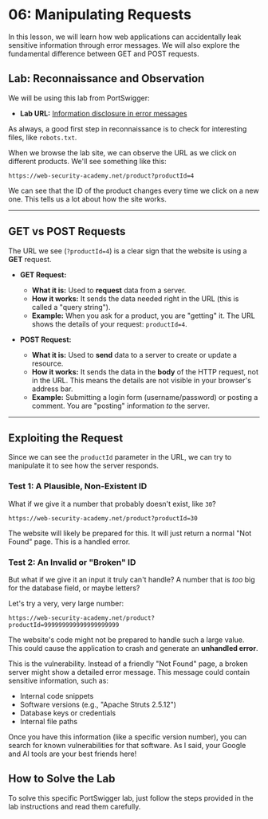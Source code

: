 # 06: Manipulating Requests

In this lesson, we will learn how web applications can accidentally leak sensitive information through error messages. We will also explore the fundamental difference between GET and POST requests.

## Lab: Reconnaissance and Observation

We will be using this lab from PortSwigger:
* **Lab URL:** [Information disclosure in error messages](https://portswigger.net/web-security/information-disclosure/exploiting/lab-infoleak-in-error-messages)

As always, a good first step in reconnaissance is to check for interesting files, like `robots.txt`.

When we browse the lab site, we can observe the URL as we click on different products. We'll see something like this:

`https://web-security-academy.net/product?productId=4`

We can see that the ID of the product changes every time we click on a new one. This tells us a lot about how the site works.

---

## GET vs POST Requests

The URL we see (`?productId=4`) is a clear sign that the website is using a **GET** request.

* **GET Request:**
    * **What it is:** Used to **request** data from a server.
    * **How it works:** It sends the data needed right in the URL (this is called a "query string").
    * **Example:** When you ask for a product, you are "getting" it. The URL shows the details of your request: `productId=4`.

* **POST Request:**
    * **What it is:** Used to **send** data to a server to create or update a resource.
    * **How it works:** It sends the data in the **body** of the HTTP request, not in the URL. This means the details are not visible in your browser's address bar.
    * **Example:** Submitting a login form (username/password) or posting a comment. You are "posting" information *to* the server.

---

## Exploiting the Request

Since we can see the `productId` parameter in the URL, we can try to manipulate it to see how the server responds.

### Test 1: A Plausible, Non-Existent ID

What if we give it a number that probably doesn't exist, like `30`?

`https://web-security-academy.net/product?productId=30`

The website will likely be prepared for this. It will just return a normal "Not Found" page. This is a handled error.

### Test 2: An Invalid or "Broken" ID

But what if we give it an input it truly can't handle? A number that is *too* big for the database field, or maybe letters?

Let's try a very, very
large number:

`https://web-security-academy.net/product?productId=999999999999999999999`

The website's code might not be prepared to handle such a large value. This could cause the application to crash and generate an **unhandled error**.

This is the vulnerability. Instead of a friendly "Not Found" page, a broken server might show a detailed error message. This message could contain sensitive information, such as:

* Internal code snippets
* Software versions (e.g., "Apache Struts 2.5.12")
* Database keys or credentials
* Internal file paths

Once you have this information (like a specific version number), you can search for known vulnerabilities for that software. As I said, your Google and AI tools are your best friends here!

## How to Solve the Lab

To solve this specific PortSwigger lab, just follow the steps provided in the lab instructions and read them carefully.
